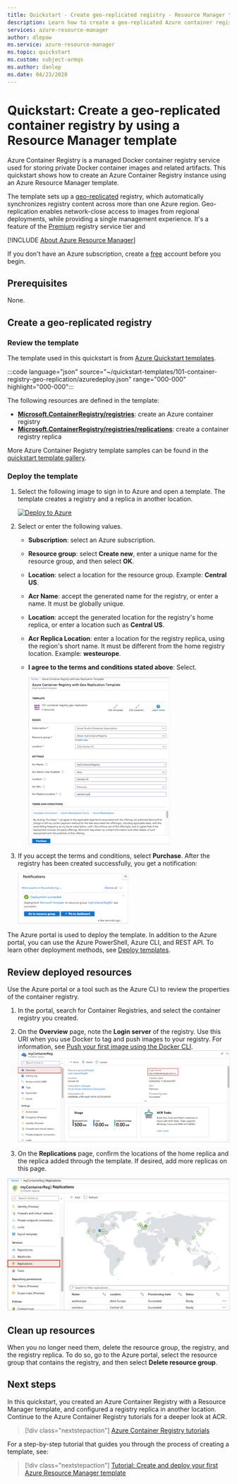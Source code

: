 ```yaml
---
title: Quickstart - Create geo-replicated registry - Resource Manager template
description: Learn how to create a geo-replicated Azure container registry by using an Azure Resource Manager template.
services: azure-resource-manager
author: dlepow
ms.service: azure-resource-manager
ms.topic: quickstart
ms.custom: subject-armqs
ms.author: danlep
ms.date: 04/23/2020
---
```


# Quickstart: Create a geo-replicated container registry by using a Resource Manager template

Azure Container Registry is a managed Docker container registry service used for storing private Docker container images and related artifacts. This quickstart shows how to create an Azure Container Registry instance using an Azure Resource Manager template. 

The template sets up a [geo-replicated](container-registry-geo-replication.md) registry, which automatically synchronizes registry content across more than one Azure region. Geo-replication enables network-close access to images from regional deployments, while providing a single management experience. It's a feature of the [Premium](container-registry-skus.md) registry service tier and 

[!INCLUDE [About Azure Resource Manager](../../includes/resource-manager-quickstart-introduction.md)]

If you don't have an Azure subscription, create a [free](https://azure.microsoft.com/free/) account before you begin.

## Prerequisites

None.

## Create a geo-replicated registry

### Review the template

The template used in this quickstart is from [Azure Quickstart templates](https://github.com/Azure/azure-quickstart-templates/tree/master/101-container-registry-geo-replication).

:::code language="json" source="~/quickstart-templates/101-container-registry-geo-replication/azuredeploy.json" range="000-000" highlight="000-000":::

The following resources are defined in the template:

* **[Microsoft.ContainerRegistry/registries](/azure/templates/microsoft.containerregistry/registries)**: create an Azure container registry
* **[Microsoft.ContainerRegistry/registries/replications](/azure/templates/microsoft.containerregistry/registries/replications)**: create a container registry replica

More Azure Container Registry template samples can be found in the [quickstart template gallery](https://azure.microsoft.com/resources/templates/?resourceType=Microsoft.Containerregistry&pageNumber=1&sort=Popular).

### Deploy the template

 1. Select the following image to sign in to Azure and open a template. The template creates a registry and a replica in another location.

    [![Deploy to Azure](../media/template-deployments/deploy-to-azure.svg)](https://portal.azure.com/#create/Microsoft.Template/uri/https%3A%2F%2Fraw.githubusercontent.com%2FAzure%2Fazure-quickstart-templates%2Fmaster%2F101-container-registry-geo-replication%2Fazuredeploy.json)

 2. Select or enter the following values.

    * **Subscription**: select an Azure subscription.
    * **Resource group**: select **Create new**, enter a unique name for the resource group, and then select **OK**.
    * **Location**: select a location for the resource group. Example: **Central US**.
    * **Acr Name**: accept the generated name for the registry, or enter a name. It must be globally unique.
    * **Location**: accept the generated location for the registry's home replica, or enter a location such as **Central US**. 
    * **Acr Replica Location**: enter a location for the registry replica, using the region's short name. It must be different from the home registry location. Example: **westeurope**.
    * **I agree to the terms and conditions stated above**: Select.

      ![Template properties](media/container-registry-get-started-geo-replication-template/template-properties.png)

 3. If you accept the terms and conditions, select **Purchase**. After the registry has been created successfully, you get a notification:

    ![Portal notification](media/container-registry-get-started-geo-replication-template/deployment-notification.png)

 The Azure portal is used to deploy the template. In addition to the Azure portal, you can use the Azure PowerShell, Azure CLI, and REST API. To learn other deployment methods, see [Deploy templates](../azure-resource-manager/templates/deploy-cli.md).

## Review deployed resources

Use the Azure portal or a tool such as the Azure CLI to review the properties of the container registry.

1. In the portal, search for Container Registries, and select the container registry you created.

1. On the **Overview** page, note the **Login server** of the registry. Use this URI when you use Docker to tag and push images to your registry. For information, see [Push your first image using the Docker CLI](container-registry-get-started-docker-cli.md).
    ![Registry overview](media/container-registry-get-started-geo-replication-template/registry-overview.png)

1. On the **Replications** page, confirm the locations of the home replica and the replica added through the template. If desired, add more replicas on this page.

  ![Registry replications](media/container-registry-get-started-geo-replication-template/registry-replications.png)

## Clean up resources

When you no longer need them, delete the resource group, the registry, and the registry replica. To do so, go to the Azure portal, select the resource group that contains the registry, and then select **Delete resource group**.


## Next steps

In this quickstart, you created an Azure Container Registry with a Resource Manager template, and configured a registry replica in another location. Continue to the Azure Container Registry tutorials for a deeper look at ACR.

> [!div class="nextstepaction"]
> [Azure Container Registry tutorials](container-registry-tutorial-prepare-registry.md)

For a step-by-step tutorial that guides you through the process of creating a template, see:

> [!div class="nextstepaction"]
> [Tutorial: Create and deploy your first Azure Resource Manager template](/azure/azure-resource-manager/templates/template-tutorial-create-first-template.md)